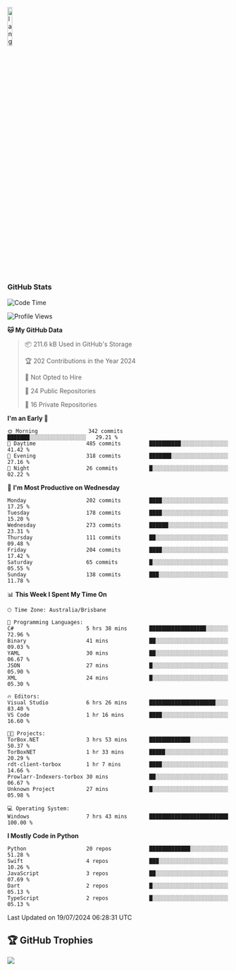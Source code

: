 <p align="left"><img width=15%" src="https://github.com/alansmathew/alansmathew/raw/master/lang.gif" alt="lang image here" /></p>

# <h3 align="left">GitHub Stats</h3>

<!--START_SECTION:waka-->
![Code Time](http://img.shields.io/badge/Code%20Time-443%20hrs%2015%20mins-blue)

![Profile Views](http://img.shields.io/badge/Profile%20Views-12-blue)

**🐱 My GitHub Data** 

> 📦 211.6 kB Used in GitHub's Storage 
 > 
> 🏆 202 Contributions in the Year 2024
 > 
> 🚫 Not Opted to Hire
 > 
> 📜 24 Public Repositories 
 > 
> 🔑 16 Private Repositories 
 > 
**I'm an Early 🐤** 

```text
🌞 Morning                342 commits         ███████░░░░░░░░░░░░░░░░░░   29.21 % 
🌆 Daytime                485 commits         ██████████░░░░░░░░░░░░░░░   41.42 % 
🌃 Evening                318 commits         ███████░░░░░░░░░░░░░░░░░░   27.16 % 
🌙 Night                  26 commits          █░░░░░░░░░░░░░░░░░░░░░░░░   02.22 % 
```
📅 **I'm Most Productive on Wednesday** 

```text
Monday                   202 commits         ████░░░░░░░░░░░░░░░░░░░░░   17.25 % 
Tuesday                  178 commits         ████░░░░░░░░░░░░░░░░░░░░░   15.20 % 
Wednesday                273 commits         ██████░░░░░░░░░░░░░░░░░░░   23.31 % 
Thursday                 111 commits         ██░░░░░░░░░░░░░░░░░░░░░░░   09.48 % 
Friday                   204 commits         ████░░░░░░░░░░░░░░░░░░░░░   17.42 % 
Saturday                 65 commits          █░░░░░░░░░░░░░░░░░░░░░░░░   05.55 % 
Sunday                   138 commits         ███░░░░░░░░░░░░░░░░░░░░░░   11.78 % 
```


📊 **This Week I Spent My Time On** 

```text
🕑︎ Time Zone: Australia/Brisbane

💬 Programming Languages: 
C#                       5 hrs 38 mins       ██████████████████░░░░░░░   72.96 % 
Binary                   41 mins             ██░░░░░░░░░░░░░░░░░░░░░░░   09.03 % 
YAML                     30 mins             ██░░░░░░░░░░░░░░░░░░░░░░░   06.67 % 
JSON                     27 mins             █░░░░░░░░░░░░░░░░░░░░░░░░   05.90 % 
XML                      24 mins             █░░░░░░░░░░░░░░░░░░░░░░░░   05.30 % 

🔥 Editors: 
Visual Studio            6 hrs 26 mins       █████████████████████░░░░   83.40 % 
VS Code                  1 hr 16 mins        ████░░░░░░░░░░░░░░░░░░░░░   16.60 % 

🐱‍💻 Projects: 
TorBox.NET               3 hrs 53 mins       █████████████░░░░░░░░░░░░   50.37 % 
TorBoxNET                1 hr 33 mins        █████░░░░░░░░░░░░░░░░░░░░   20.29 % 
rdt-client-torbox        1 hr 7 mins         ████░░░░░░░░░░░░░░░░░░░░░   14.66 % 
Prowlarr-Indexers-torbox 30 mins             ██░░░░░░░░░░░░░░░░░░░░░░░   06.67 % 
Unknown Project          27 mins             █░░░░░░░░░░░░░░░░░░░░░░░░   05.98 % 

💻 Operating System: 
Windows                  7 hrs 43 mins       █████████████████████████   100.00 % 
```

**I Mostly Code in Python** 

```text
Python                   20 repos            █████████████░░░░░░░░░░░░   51.28 % 
Swift                    4 repos             ███░░░░░░░░░░░░░░░░░░░░░░   10.26 % 
JavaScript               3 repos             ██░░░░░░░░░░░░░░░░░░░░░░░   07.69 % 
Dart                     2 repos             █░░░░░░░░░░░░░░░░░░░░░░░░   05.13 % 
TypeScript               2 repos             █░░░░░░░░░░░░░░░░░░░░░░░░   05.13 % 
```




 Last Updated on 19/07/2024 06:28:31 UTC
<!--END_SECTION:waka-->

## 🏆 GitHub Trophies

![](https://github-profile-trophy.vercel.app/?username=samh06&theme=discord&no-frame=true&no-bg=false&margin-w=4)

